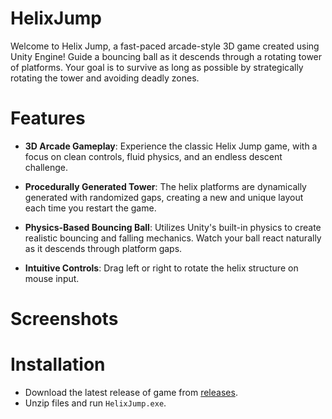 # HelixJump
Welcome to Helix Jump, a fast-paced arcade-style 3D game created using Unity Engine! Guide a bouncing ball as it descends through a rotating tower of platforms. Your goal is to survive as long as possible by strategically rotating the tower and avoiding deadly zones.

# Features
* **3D Arcade Gameplay**: Experience the classic Helix Jump game, with a focus on clean controls, fluid physics, and an endless descent challenge.

* **Procedurally Generated Tower**: The helix platforms are dynamically generated with randomized gaps, creating a new and unique layout each time you restart the game.

* **Physics-Based Bouncing Ball**: Utilizes Unity's built-in physics to create realistic bouncing and falling mechanics. Watch your ball react naturally as it descends through platform gaps.

* **Intuitive Controls**: Drag left or right to rotate the helix structure on mouse input.

# Screenshots


# Installation
* Download the latest release of game from [releases](https://github.com/thebenzo/HelixJump/releases/).
* Unzip files and run ```HelixJump.exe```.
